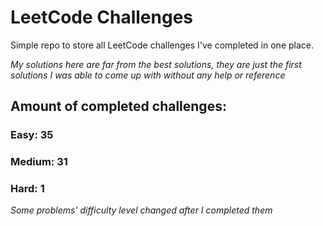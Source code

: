 
# LeetCode Challenges

Simple repo to store all LeetCode challenges I've completed in one place.

<i>My solutions here are far from the best solutions, they are just the first solutions I was able to come up with without any help or reference</i>

## Amount of completed challenges:

### Easy: 35

### Medium: 31

### Hard: 1

<i>Some problems' difficulty level changed after I completed them</i>
